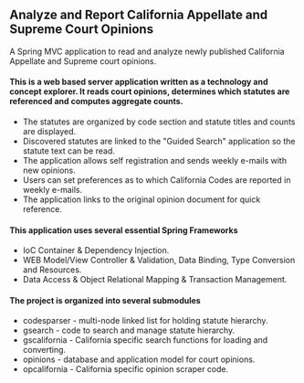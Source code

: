 ## Analyze and Report California Appellate and Supreme Court Opinions

A Spring MVC application to read and analyze newly published California Appellate and Supreme court opinions.

#### This is a web based server application written as a technology and concept explorer. It reads court opinions, determines which statutes are referenced and computes aggregate counts. 
  * The statutes are organized by code section and statute titles and counts are displayed. 
  * Discovered statutes are linked to the "Guided Search" application so the statute text can be read.
  * The application allows self registration and sends weekly e-mails with new opinions.
  * Users can set preferences as to which California Codes are reported in weekly e-mails.
  * The application links to the original opinion document for quick reference.     

#### This application uses several essential Spring Frameworks
  * IoC Container & Dependency Injection.
  * WEB Model/View Controller & Validation, Data Binding, Type Conversion and Resources.
  * Data Access & Object Relational Mapping & Transaction Management.

#### The project is organized into several submodules
  * codesparser - multi-node linked list for holding statute hierarchy.
  * gsearch - code to search and manage statute hierarchy.
  * gscalifornia - California specific search functions for loading and converting.
  * opinions - database and application model for court opinions.
  * opcalifornia - California specific opinion scraper code.  